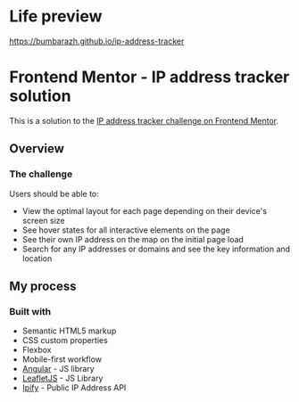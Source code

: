 # Life preview

https://bumbarazh.github.io/ip-address-tracker

# Frontend Mentor - IP address tracker solution

This is a solution to the [IP address tracker challenge on Frontend Mentor](https://www.frontendmentor.io/challenges/ip-address-tracker-I8-0yYAH0).

## Overview

### The challenge

Users should be able to:

- View the optimal layout for each page depending on their device's screen size
- See hover states for all interactive elements on the page
- See their own IP address on the map on the initial page load
- Search for any IP addresses or domains and see the key information and location

## My process

### Built with

- Semantic HTML5 markup
- CSS custom properties
- Flexbox
- Mobile-first workflow
- [Angular](https://angular.io/) - JS library
- [LeafletJS](https://leafletjs.com/) - JS Library
- [Ipify](https://www.ipify.org/) - Public IP Address API
